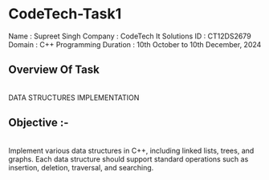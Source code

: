 # CodeTech-Task1

Name : Supreet Singh
Company : CodeTech It Solutions
ID : CT12DS2679
Domain : C++ Programming
Duration : 10th October to 10th December, 2024

<h2> Overview Of Task </h2>
<br/>
DATA STRUCTURES IMPLEMENTATION
<h2> Objective :- </h2>
<br/>
Implement various data structures in C++, including linked lists, trees, and
graphs. Each data structure should support standard operations such as
insertion, deletion, traversal, and searching.

